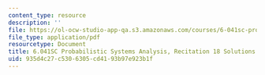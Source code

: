 ```yaml
---
content_type: resource
description: ''
file: https://ol-ocw-studio-app-qa.s3.amazonaws.com/courses/6-041sc-probabilistic-systems-analysis-and-applied-probability-fall-2013/935d4c27c5306305cd4193b97e923b1f_MIT6_041SCF13_rec18_sol.pdf
file_type: application/pdf
resourcetype: Document
title: 6.041SC Probabilistic Systems Analysis, Recitation 18 Solutions
uid: 935d4c27-c530-6305-cd41-93b97e923b1f
---
```


